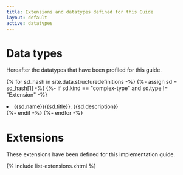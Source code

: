 ```yaml
---
title: Extensions and datatypes defined for this Guide
layout: default
active: datatypes
---
```


# Data types

Hereafter the datatypes that have been profiled for this guide.

{% for sd_hash in site.data.structuredefinitions -%}
  {%- assign sd = sd_hash[1] -%}
  {%- if sd.kind  == "complex-type" and sd.type != "Extension" -%}
   <li> <a href="{{sd.path}}">{{sd.name}}</a>{{sd.title}}. {{sd.description}} </li>
  {%- endif -%}
{%- endfor -%}
 
 
# Extensions

These extensions have been defined for this implementation guide.

 {% include list-extensions.xhtml %}
